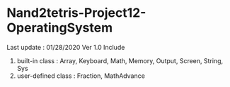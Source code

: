 # Nand2tetris-Project12-OperatingSystem
Last update : 01/28/2020
Ver 1.0 
Include
1. built-in class : Array, Keyboard, Math, Memory, Output, Screen, String, Sys
2. user-defined class : Fraction, MathAdvance
